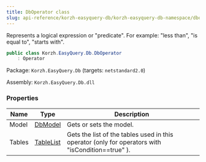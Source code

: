 ```yaml
---
title: DbOperator class
slug: api-reference/korzh-easyquery-db/korzh-easyquery-db-namespace/dboperator-class
---
```

Represents a logical expression or "predicate". For example: "less than", "is equal to", "starts with".
```csharp
public class Korzh.EasyQuery.Db.DbOperator
    : Operator

```
Package: `Korzh.EasyQuery.Db` (targets: `netstandard2.0`)

Assembly: `Korzh.EasyQuery.Db.dll`

### Properties

| Name | Type | Description | 
| --- | --- | --- | 
| Model | [DbModel](api-reference/korzh-easyquery-db/korzh-easyquery-db-namespace/dbmodel-class) | Gets or sets the model. | 
| Tables | [TableList](api-reference/korzh-easyquery-db/korzh-easyquery-db-namespace/tablelist-class) | Gets the list of the tables used in this operator (only for operators with "isCondition==true" ). |